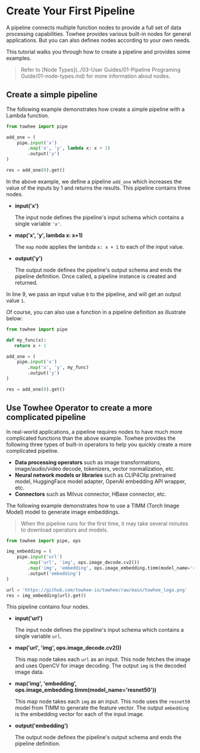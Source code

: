 # Create Your First Pipeline

A pipeline connects multiple function nodes to provide a full set of data processing capabilities. Towhee provides various built-in nodes for general applications. But you can also defines nodes according to your own needs. 



This tutorial walks you through how to create a pipeline and provides some examples. 

> Refer to [Node Types](../03-User Guides/01-Pipeline Programing Guide/01-node-types.md) for more information about nodes.

## Create a simple pipeline 

The following example demonstrates how create a simple pipeline with a Lambda function.

```Python
from towhee import pipe

add_one = (
    pipe.input('x')
        .map('x', 'y', lambda x: x + 1)
        .output('y')
)

res = add_one(0).get()
```

In the above example, we define a pipeline `add_one` which increases the value of the inputs by 1 and returns the results. This pipeline contains three nodes.

- **input('x')**

  The input node defines the pipeline's input schema which contains a single variable `'x'`.

- **map('x', 'y', lambda x: x+1)**
  
  The `map` node applies the lambda `x: x + 1` to each of the input value.
  
- **output('y')**
  
  The output node defines the pipeline's output schema and ends the pipeline definition. Once called, a pipeline instance is created and returned.

In line 9, we pass an input value `0` to the pipeline, and will get an output value `1`. 



Of course, you can also use a function in a pipeline definition as illustrate below:

```Python
from towhee import pipe

def my_func(x):
   return x + 1

add_one = (
    pipe.input('x')
        .map('x', 'y', my_func)
        .output('y')
)

res = add_one(0).get()
```



## Use Towhee Operator to create a more complicated pipeline

In real-world applications, a pipeline requires nodes to have much more complicated functions than the above example. Towhee provides the following three types of built-in operators to help you quickly create a more complicated pipeline. 

- **Data processing operators** such as image transformations, image/audio/video decode, tokenizers, vector normalization, etc.
- **Neural network models or libraries** such as CLIP4Clip pretrained model, HuggingFace model adapter, OpenAI embedding API wrapper, etc. 
- **Connectors** such as Milvus connector, HBase connector, etc.

The following example demonstrates how to use a TIMM (Torch Image Model) model to generate image embeddings.

> When the pipeline runs for the first time, it may take several minutes to download operators and models.

```Python
from towhee import pipe, ops

img_embedding = (
    pipe.input('url')
        .map('url', 'img', ops.image_decode.cv2())
        .map('img', 'embedding', ops.image_embedding.timm(model_name='resnet50'))
        .output('embedding')
)

url = 'https://github.com/towhee-io/towhee/raw/main/towhee_logo.png'
res = img_embedding(url).get()
```

This pipeline contains four nodes.

- **input('url')**
  
  The input node defines the pipeline's input schema which contains a single variable `url`.
  
- **map('url', 'img', ops.image_decode.cv2())**

  This map node takes each `url` as an input. This node fetches the image and uses OpenCV for image decoding. The output `img` is the decoded image data.

- **map('img', 'embedding', ops.image_embedding.timm(model_name='resnet50'))**

  This map node takes each `img` as an input. This node uses the `resnet50` model from TIMM to generate the feature vector. The output `embedding` is the embedding vector for each of the input image.

- **output('embedding')**

  The output node defines the pipeline's output schema and ends the pipeline definition. 
